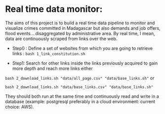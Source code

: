 # Real time data monitor:

The aims of this project is to build a real time data pipeline to monitor and visualize crimes committed in Madagascar but also demands and job offers, flood events... disaggregated by administrative area. By real time, I mean, data are continuously scraped from links over the web.


* Step0 : Define a set of websites from which you are going to retrieve links : `bash 1_link_constitution.sh`

* Step1: Search for other links inside the links previously acquired to gain more depth and reach more links either

`bash 2_download_links.sh "data/all_page.csv" "data/base_links.sh"`  or

`bash 2_download_links.sh "data/base_links.csv" "data/base_links.sh"`

They should both run at the same time and  continuously read and write in a database (example: postgresql preferably in a cloud environment: current choice: AWS).
